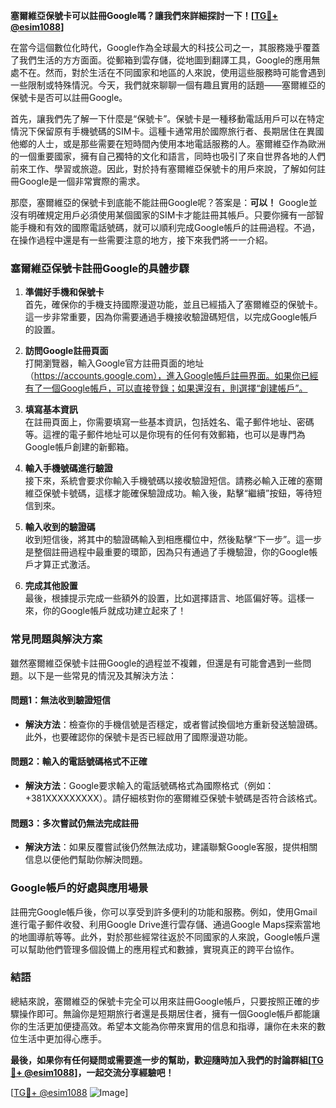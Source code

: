 **塞爾維亞保號卡可以註冊Google嗎？讓我們來詳細探討一下！[[TG💪+ @esim1088](https://t.me/s/esim1088)]**

在當今這個數位化時代，Google作為全球最大的科技公司之一，其服務幾乎覆蓋了我們生活的方方面面。從郵箱到雲存儲，從地圖到翻譯工具，Google的應用無處不在。然而，對於生活在不同國家和地區的人來說，使用這些服務時可能會遇到一些限制或特殊情況。今天，我們就來聊聊一個有趣且實用的話題——塞爾維亞的保號卡是否可以註冊Google。

首先，讓我們先了解一下什麼是“保號卡”。保號卡是一種移動電話用戶可以在特定情況下保留原有手機號碼的SIM卡。這種卡通常用於國際旅行者、長期居住在異國他鄉的人士，或是那些需要在短時間內使用本地電話服務的人。塞爾維亞作為歐洲的一個重要國家，擁有自己獨特的文化和語言，同時也吸引了來自世界各地的人們前來工作、學習或旅遊。因此，對於持有塞爾維亞保號卡的用戶來說，了解如何註冊Google是一個非常實際的需求。

那麼，塞爾維亞的保號卡到底能不能註冊Google呢？答案是：**可以！** Google並沒有明確規定用戶必須使用某個國家的SIM卡才能註冊其帳戶。只要你擁有一部智能手機和有效的國際電話號碼，就可以順利完成Google帳戶的註冊過程。不過，在操作過程中還是有一些需要注意的地方，接下來我們將一一介紹。

### 塞爾維亞保號卡註冊Google的具體步驟

1. **準備好手機和保號卡**  
   首先，確保你的手機支持國際漫遊功能，並且已經插入了塞爾維亞的保號卡。這一步非常重要，因為你需要通過手機接收驗證碼短信，以完成Google帳戶的設置。

2. **訪問Google註冊頁面**  
   打開瀏覽器，輸入Google官方註冊頁面的地址（https://accounts.google.com），進入Google帳戶註冊界面。如果你已經有了一個Google帳戶，可以直接登錄；如果還沒有，則選擇“創建帳戶”。

3. **填寫基本資訊**  
   在註冊頁面上，你需要填寫一些基本資訊，包括姓名、電子郵件地址、密碼等。這裡的電子郵件地址可以是你現有的任何有效郵箱，也可以是專門為Google帳戶創建的新郵箱。

4. **輸入手機號碼進行驗證**  
   接下來，系統會要求你輸入手機號碼以接收驗證短信。請務必輸入正確的塞爾維亞保號卡號碼，這樣才能確保驗證成功。輸入後，點擊“繼續”按鈕，等待短信到來。

5. **輸入收到的驗證碼**  
   收到短信後，將其中的驗證碼輸入到相應欄位中，然後點擊“下一步”。這一步是整個註冊過程中最重要的環節，因為只有通過了手機驗證，你的Google帳戶才算正式激活。

6. **完成其他設置**  
   最後，根據提示完成一些額外的設置，比如選擇語言、地區偏好等。這樣一來，你的Google帳戶就成功建立起來了！

### 常見問題與解決方案

雖然塞爾維亞保號卡註冊Google的過程並不複雜，但還是有可能會遇到一些問題。以下是一些常見的情況及其解決方法：

#### 問題1：無法收到驗證短信
- **解決方法**：檢查你的手機信號是否穩定，或者嘗試換個地方重新發送驗證碼。此外，也要確認你的保號卡是否已經啟用了國際漫遊功能。

#### 問題2：輸入的電話號碼格式不正確
- **解決方法**：Google要求輸入的電話號碼格式為國際格式（例如：+381XXXXXXXXX）。請仔細核對你的塞爾維亞保號卡號碼是否符合該格式。

#### 問題3：多次嘗試仍無法完成註冊
- **解決方法**：如果反覆嘗試後仍然無法成功，建議聯繫Google客服，提供相關信息以便他們幫助你解決問題。

### Google帳戶的好處與應用場景

註冊完Google帳戶後，你可以享受到許多便利的功能和服務。例如，使用Gmail進行電子郵件收發、利用Google Drive進行雲存儲、通過Google Maps探索當地的地圖導航等等。此外，對於那些經常往返於不同國家的人來說，Google帳戶還可以幫助他們管理多個設備上的應用程式和數據，實現真正的跨平台協作。

### 結語

總結來說，塞爾維亞的保號卡完全可以用來註冊Google帳戶，只要按照正確的步驟操作即可。無論你是短期旅行者還是長期居住者，擁有一個Google帳戶都能讓你的生活更加便捷高效。希望本文能為你帶來實用的信息和指導，讓你在未來的數位生活中更加得心應手。

**最後，如果你有任何疑問或需要進一步的幫助，歡迎隨時加入我們的討論群組[[TG💪+ @esim1088](https://t.me/s/esim1088)]，一起交流分享經驗吧！**

[[TG💪+ @esim1088](https://t.me/s/esim1088) ![Image](https://i.postimg.cc/4NQfJmqS/Snipaste-2025-05-13-00-14-12.png)]